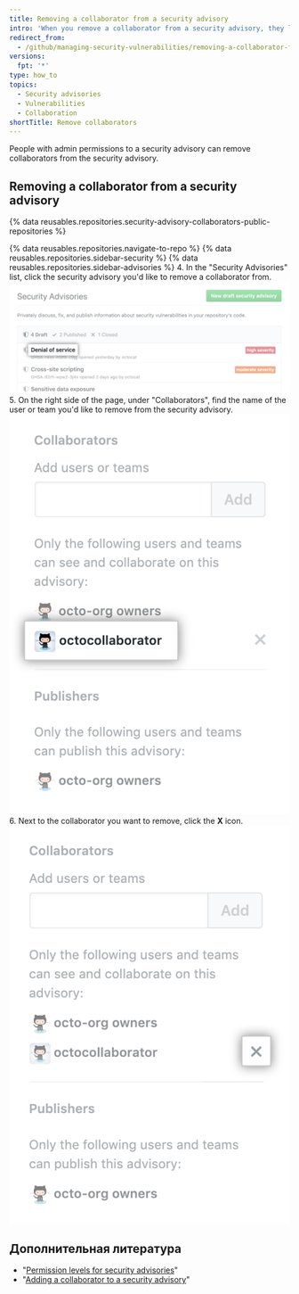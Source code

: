 ```yaml
---
title: Removing a collaborator from a security advisory
intro: 'When you remove a collaborator from a security advisory, they lose read and write access to the security advisory''s discussion and metadata.'
redirect_from:
  - /github/managing-security-vulnerabilities/removing-a-collaborator-from-a-security-advisory
versions:
  fpt: '*'
type: how_to
topics:
  - Security advisories
  - Vulnerabilities
  - Collaboration
shortTitle: Remove collaborators
---
```


People with admin permissions to a security advisory can remove collaborators from the security advisory.

## Removing a collaborator from a security advisory

{% data reusables.repositories.security-advisory-collaborators-public-repositories %}

{% data reusables.repositories.navigate-to-repo %}
{% data reusables.repositories.sidebar-security %}
{% data reusables.repositories.sidebar-advisories %}
4. In the "Security Advisories" list, click the security advisory you'd like to remove a collaborator from. ![Security advisory in list](/assets/images/help/security/security-advisory-in-list.png)
5. On the right side of the page, under "Collaborators", find the name of the user or team you'd like to remove from the security advisory. ![Security advisory collaborator](/assets/images/help/security/security-advisory-collaborator.png)
6. Next to the collaborator you want to remove, click the **X** icon. ![X icon to remove security advisory collaborator](/assets/images/help/security/security-advisory-remove-collaborator-x.png)

## Дополнительная литература

- "[Permission levels for security advisories](/github/managing-security-vulnerabilities/permission-levels-for-security-advisories)"
- "[Adding a collaborator to a security advisory](/github/managing-security-vulnerabilities/adding-a-collaborator-to-a-security-advisory)"
